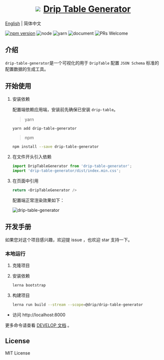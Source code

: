 <a href='http://drip-table.jd.com/'>
  <h1 style="display: flex; align-items: center; justify-content: center">
    <img src='https://storage.360buyimg.com/imgtools/7e0e546a96-d962c880-f9a2-11eb-bf08-d585041b7c80.svg'/>
    <span style="margin-left: 10px">Drip Table Generator</span>
  </h1>
</a>

[English](./README.md) | 简体中文

[![npm version](https://img.shields.io/npm/v/drip-table.svg?style=flat)](https://www.npmjs.com/package/drip-table-generator)
![node](https://img.shields.io/badge/node-%3E%3D13.14.0-blue.svg)
![yarn](https://img.shields.io/badge/yarn-%3E%3D1.0.0-blue.svg)
![document](https://img.shields.io/badge/documentation-yes-brightgreen.svg)
![PRs Welcome](https://img.shields.io/badge/PRs-welcome-brightgreen.svg)

## 介绍

`drip-table-generator`是一个可视化的用于 `DripTable` 配置 `JSON Schema` 标准的配置数据的生成工具。

## 开始使用

1. 安装依赖

    配置端依赖应用端，安装前先确保已安装 `drip-table`。

    > yarn

    ```sh
    yarn add drip-table-generator
    ```

    > npm

    ```sh
    npm install --save drip-table-generator
    ```

2. 在文件开头引入依赖

    ```js | pure
    import DripTableGenerator from 'drip-table-generator';
    import 'drip-table-generator/dist/index.min.css';
    ```

3. 在页面中引用

    ```js | pure
    return <DripTableGenerator />
    ```

    配置端正常渲染效果如下：

    ![drip-table-generator](https://img10.360buyimg.com/imagetools/jfs/t1/209919/9/12490/4540144/61b71921Ee35a9a3c/e2f7167fef822f17.gif)

## 开发手册

如果您对这个项目感兴趣，欢迎提 issue ，也欢迎 star 支持一下。

### 本地运行

1. 克隆项目

2. 安装依赖

    ```sh
    lerna bootstrap
    ```

3.  构建项目

    ```sh
    lerna run build --stream --scope=@drip/drip-table-generator
    ```

* 访问 http://localhost:8000

更多命令请查看 [DEVELOP 文档](./DEVELOP.zh-CN.md) 。

## License

MIT License
